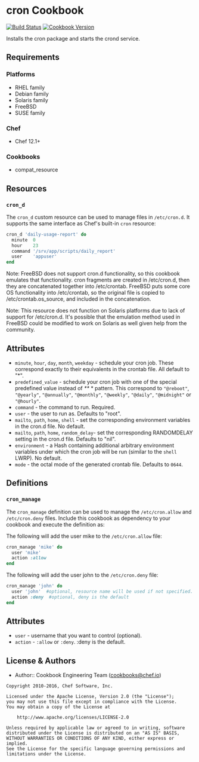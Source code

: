 # cron Cookbook

[![Build Status](https://travis-ci.org/chef-cookbooks/cron.svg?branch=master)](https://travis-ci.org/chef-cookbooks/cron) [![Cookbook Version](https://img.shields.io/cookbook/v/cron.svg)](https://supermarket.chef.io/cookbooks/cron)

Installs the cron package and starts the crond service.

## Requirements

### Platforms

- RHEL family
- Debian family
- Solaris family
- FreeBSD
- SUSE family

### Chef

- Chef 12.1+

### Cookbooks

- compat_resource

## Resources

### `cron_d`

The `cron_d` custom resource can be used to manage files in `/etc/cron.d`. It supports the same interface as Chef's built-in `cron` resource:

```ruby
cron_d 'daily-usage-report' do
  minute  0
  hour    23
  command '/srv/app/scripts/daily_report'
  user    'appuser'
end
```

Note: FreeBSD does not support cron.d functionality, so this cookbook emulates that functionality. cron fragments are created in /etc/cron.d, then they are concatenated together into /etc/crontab. FreeBSD puts some core OS functionality into /etc/crontab, so the original file is copied to /etc/crontab.os_source, and included in the concatenation.

Note: This resource does not function on Solaris platforms due to lack of support for /etc/cron.d. It's possible that the emulation method used in FreeBSD could be modified to work on Solaris as well given help from the community.

## Attributes

- `minute`, `hour`, `day`, `month`, `weekday` - schedule your cron job. These correspond exactly to their equivalents in the crontab file. All default to "*".
- `predefined_value` - schedule your cron job with one of the special predefined value instead of _**_ * pattern. This correspond to `"@reboot"`, `"@yearly"`, `"@annually"`, `"@monthly"`, `"@weekly"`, `"@daily"`, `"@midnight"` or `"@hourly"`.
- `command` - the command to run. Required.
- `user` - the user to run as. Defaults to "root".
- `mailto`, `path`, `home`, `shell` - set the corresponding environment variables in the cron.d file. No default.
- `mailto`, `path`, `home`, `random_delay`- set the corresponding RANDOMDELAY setting in the cron.d file. Defaults to "nil".
- `environment` - a Hash containing additional arbitrary environment variables under which the cron job will be run (similar to the `shell` LWRP). No default.
- `mode` - the octal mode of the generated crontab file. Defaults to `0644`.

## Definitions

### `cron_manage`

The `cron_manage` definition can be used to manage the `/etc/cron.allow` and `/etc/cron.deny` files. Include this cookbook as dependency to your cookbook and execute the definition as:

The following will add the user mike to the `/etc/cron.allow` file:

```ruby
cron_manage 'mike' do
  user 'mike'
  action :allow
end
```

The following will add the user john to the `/etc/cron.deny` file:

```ruby
cron_manage 'john' do
  user 'john'  #optional, resource name will be used if not specified.
  action :deny  #optional, deny is the default
end
```

## Attributes

- `user` - username that you want to control (optional).
- `action` - `:allow` or `:deny`. :deny is the default.

## License & Authors

- Author:: Cookbook Engineering Team ([cookbooks@chef.io](mailto:cookbooks@chef.io))

```text
Copyright 2010-2016, Chef Software, Inc.

Licensed under the Apache License, Version 2.0 (the "License");
you may not use this file except in compliance with the License.
You may obtain a copy of the License at

    http://www.apache.org/licenses/LICENSE-2.0

Unless required by applicable law or agreed to in writing, software
distributed under the License is distributed on an "AS IS" BASIS,
WITHOUT WARRANTIES OR CONDITIONS OF ANY KIND, either express or implied.
See the License for the specific language governing permissions and
limitations under the License.
```
